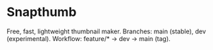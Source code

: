# Snapthumb
Free, fast, lightweight thumbnail maker.
Branches: main (stable), dev (experimental).
Workflow: feature/* -> dev -> main (tag).
